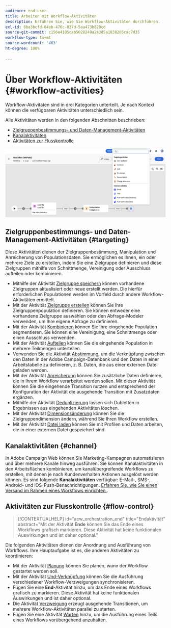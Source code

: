 ```yaml
---
audience: end-user
title: Arbeiten mit Workflow-Aktivitäten
description: Erfahren Sie, wie Sie Workflow-Aktivitäten durchführen.
exl-id: 6ba3bcfd-84eb-476c-837d-5aa473b820cd
source-git-commit: c156e4105cab5028249a2a3d5a1838205cac7d35
workflow-type: tm+mt
source-wordcount: '463'
ht-degree: 100%

---
```



# Über Workflow-Aktivitäten {#workflow-activities}

Workflow-Aktivitäten sind in drei Kategorien unterteilt. Je nach Kontext können die verfügbaren Aktivitäten unterschiedlich sein.

Alle Aktivitäten werden in den folgenden Abschnitten beschrieben:

* [Zielgruppenbestimmungs- und Daten-Management-Aktivitäten](#targeting)
* [Kanalaktivitäten](#channel)
* [Aktivitäten zur Flusskontrolle](#flow-control)

![](../assets/workflow-activities.png)

## Zielgruppenbestimmungs- und Daten-Management-Aktivitäten {#targeting}

Diese Aktivitäten dienen der Zielgruppenbestimmung, Manipulation und Anreicherung von Populationsdaten. Sie ermöglichen es Ihnen, ein oder mehrere Ziele zu erstellen, indem Sie eine Zielgruppe definieren und diese Zielgruppen mithilfe von Schnittmenge, Vereinigung oder Ausschluss aufteilen oder kombinieren.

* Mithilfe der Aktivität [Zielgruppe speichern](save-audience.md) können vorhandene Zielgruppen aktualisiert oder neue erstellt werden. Die hierfür erforderlichen Populationen werden im Vorfeld durch andere Workflow-Aktivitäten ermittelt.
* Mit der Aktivität [Zielgruppe erstellen](build-audience.md) können Sie Ihre Zielgruppenpopulation definieren. Sie können entweder eine vorhandene Zielgruppe auswählen oder den Abfrage-Modeler verwenden, um Ihre eigene Abfrage zu definieren.
* Mit der Aktivität [Kombinieren](combine.md) können Sie Ihre eingehende Population segmentieren. Sie können eine Vereinigung, eine Schnittmenge oder einen Ausschluss verwenden.
* Mit der Aktivität [Aufteilen](split.md) können Sie die eingehende Population in mehrere Teilmengen unterteilen.
* Verwenden Sie die Aktivität [Abstimmung](reconciliation.md), um die Verknüpfung zwischen den Daten in der Adobe Campaign-Datenbank und den Daten in einer Arbeitstabelle zu definieren, z. B. Daten, die aus einer externen Datei geladen werden.
* Mit der Aktivität [Anreicherung](enrichment.md) können Sie zusätzliche Daten definieren, die in Ihrem Workflow verarbeitet werden sollen. Mit dieser Aktivität können Sie die eingehende Transition nutzen und entsprechend der Konfiguration der Aktivität die ausgehende Transition mit Zusatzdaten ergänzen.
* Mithilfe der Aktivität [Deduplizierung](deduplication.md) lassen sich Dubletten in Ergebnissen aus eingehenden Aktivitäten löschen.
* Mit der Aktivität [Dimensionsänderung](change-dimension.md) können Sie die Zielgruppendimension ändern, während Sie Ihren Workflow erstellen.
* Mit der Aktivität [Datei laden](load-file.md) können Sie mit Profilen und Daten arbeiten, die in einer externen Datei gespeichert sind.

## Kanalaktivitäten {#channel}

In Adobe Campaign Web können Sie Marketing-Kampagnen automatisieren und über mehrere Kanäle hinweg ausführen. Sie können Kanalaktivitäten in den Arbeitsflächen kombinieren, um kanalübergreifende Workflows zu erstellen, mit denen je nach Kundenverhalten Aktionen ausgelöst werden können. Es sind folgende **Kanalaktivitäten** verfügbar: E-Mail-, SMS-, Android- und iOS-Push-Benachrichtigungen. [Erfahren Sie, wie Sie einen Versand im Rahmen eines Workflows einrichten.](channels.md).

## Aktivitäten zur Flusskontrolle {#flow-control}

>[!CONTEXTUALHELP]
>id="acw_orchestration_end"
>title="Endaktivität"
>abstract="Mit der Aktivität **Ende** können Sie das Ende eines Workflows grafisch markieren. Diese Aktivität hat keine funktionalen Auswirkungen und ist daher optional."

Die folgenden Aktivitäten dienen der Anordnung und Ausführung von Workflows. Ihre Hauptaufgabe ist es, die anderen Aktivitäten zu koordinieren:

* Mit der Aktivität [Planung](scheduler.md) können Sie planen, wann der Workflow gestartet werden soll.
* Mit der Aktivität [Und-Verknüpfung](and-join.md) können Sie die Ausführung verschiedener Workflow-Verzweigungen synchronisieren.
* Fügen Sie eine **End**-Aktivität hinzu, um das Ende eines Workflows grafisch zu markieren. Diese Aktivität hat keine funktionalen Auswirkungen und ist daher optional.
* Die Aktivität [Verzweigung](fork.md) erzeugt ausgehende Transitionen, um mehrere Workflow-Aktivitäten parallel zu starten.
* Fügen Sie eine Aktivität [Warten](wait.md) hinzu, um die Ausführung eines Teils eines Workflows vorübergehend anzuhalten.

<!--
## Data management activities {#data-management}

overview: what they're used for
which use case you can perform with them

list available activites + short description + ref to section
-->

